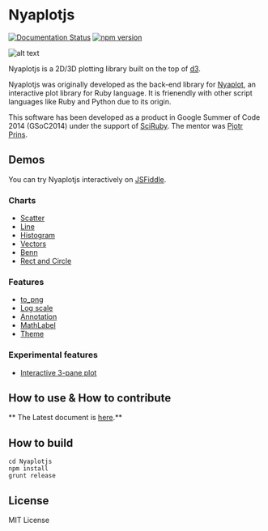Nyaplotjs
=======

[![Documentation Status](https://readthedocs.org/projects/nyaplotjs/badge/?version=latest)](http://nyaplotjs.readthedocs.org/en/latest/?badge=latest)
[![npm version](https://badge.fury.io/js/nyaplot.svg)](https://badge.fury.io/js/nyaplot)

![alt text](https://dl.dropboxusercontent.com/u/47978121/gsoc/nya_top.png)

Nyaplotjs is a 2D/3D plotting library built on the top of [d3](http://d3js.org/).

Nyaplotjs was originally developed as the back-end library for [Nyaplot](https://github.com/domitry/nyaplot), an interactive plot library for Ruby language.
It is frienendly with other script languages like Ruby and Python due to its origin.

This software has been developed as a product in Google Summer of Code 2014 (GSoC2014) under the support of [SciRuby](http://sciruby.com/). The mentor was [Pjotr Prins](http://thebird.nl/).

## Demos

You can try Nyaplotjs interactively on [JSFiddle](https://jsfiddle.net/yu8kzoyx/).

### Charts

* [Scatter](http://www.domitry.com/nyaplot/scatter.html)
* [Line](http://www.domitry.com/nyaplot/line.html)
* [Histogram](http://www.domitry.com/nyaplot/histogram.html)
* [Vectors](http://www.domitry.com/nyaplot/vectors.html)
* [Benn](http://www.domitry.com/nyaplot/benn.html)
* [Rect and Circle](http://www.domitry.com/nyaplot/rect_circle.html)

### Features

* [to_png](https://www.domitry.com/nyaplot/to_png.html)
* [Log scale](https://www.domitry.com/nyaplot/scale.html)
* [Annotation](http://www.domitry.com/nyaplot/annotation.html)
* [MathLabel](http://www.domitry.com/nyaplot/mathlabel.html)
* [Theme](http://www.domitry.com/nyaplot/theme.html)

### Experimental features

* [Interactive 3-pane plot](http://www.domitry.com/gsoc/multi_pane2.html)

## How to use & How to contribute

** The Latest document is [here](http://nyaplotjs.readthedocs.org/en/latest/?badge=latest).**

## How to build
```shell
cd Nyaplotjs
npm install
grunt release
```

## License
MIT License
